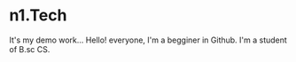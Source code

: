 # n1.Tech
It's my demo work...
Hello! everyone, I'm a begginer in Github.
I'm a student of B.sc CS.
